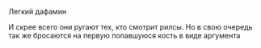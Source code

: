 Легкий дафамин

И скрее всего они ругают тех, кто смотрит рилсы. Но в свою очередь так же бросаются на первую попавшуюся кость в виде аргумента